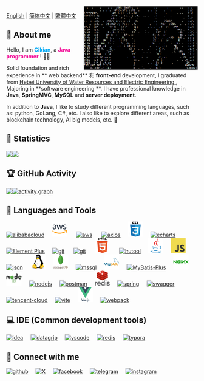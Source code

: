 <img align='right' src='https://raw.githubusercontent.com/Cikian/images/img/common2bf03a48c680a4d3da5d08f280b45d7e.gif' width='300'>

[English](./README.md) | [简体中文](./README_zh-CN.md) | [繁體中文](./README_zh-HK.md)

<h2>👋 About me</h2>

Hello, I am **<font color="#03A9F4">Cikian</font>**, a **<font color="#F31199">Java programmer</font>** !  👨‍💻

Solid foundation and rich experience in ** web backend** 和 **front-end** development, I graduated from [Hebei University of Water Resources and Electric Engineering ](https://www.hbwe.edu.cn/), Majoring in **software engineering **. I have professional knowledge in  **Java**, **SpringMVC**, **MySQL** and **server deployment**.

In addition to **Java**, I like to study different programming languages, such as: python, GoLang, C\#, etc. I also like to explore different areas, such as blockchain technology, AI big models, etc. 👊

<h2>🎢 Statistics</h2>

<div style="display: flex;">
<a href=""><img height=200 align="center" src="https://github-readme-stats.vercel.app/api?username=Cikian&theme=transparent" /></a>
<a href=""><img height=200 align="center" src="https://github-readme-stats.vercel.app/api/top-langs/?username=Cikian&exclude_repo=Cikian.github.io,Cikian,images,spms-web,vue-color-avatar,sql-generator&hide=html,css,FreeMarker&layout=compact&theme=transparent" /></a>
</div>

<h2>🏆 GitHub Activity</h2>

<p>
	<img align="left" src="https://github-profile-trophy.vercel.app/?username=Cikian&theme=onedark&column=-1&margin-w=15" />
</p>

[![activity graph](https://github-readme-activity-graph.vercel.app/graph?username=Cikian&theme=merko&custom_title=GitHubActivity&hide_border=true&point=FFFFFF&days=50)](http://github.com/Cikian)

<h2>🔧 Languages and Tools</h2>

<p align="left">
    <a href="https://www.aliyun.com" target="_blank"><img src="https://www.vectorlogo.zone/logos/alibabacloud/alibabacloud-ar21.svg" alt="alibabacloud" height="40"/></a>&nbsp;&nbsp;&nbsp;&nbsp;
    <a href="https://aws.amazon.com" target="_blank"> <img src="https://raw.githubusercontent.com/devicons/devicon/master/icons/amazonwebservices/amazonwebservices-original-wordmark.svg" alt="aws" height="40"/></a> &nbsp;&nbsp;&nbsp;&nbsp;
    <a href="https://www.azure.com" target="_blank"> <img src="https://upload.wikimedia.org/wikipedia/commons/f/fa/Microsoft_Azure.svg" alt="aws" height="40"/></a> &nbsp;&nbsp;&nbsp;&nbsp;
    <a href="https://www.axios.com" target="_blank"> <img src="https://www.vectorlogo.zone/logos/axios/axios-icon.svg" alt="axios" height="40"/></a>&nbsp;&nbsp;&nbsp;&nbsp;
	<a href="https://www.w3schools.com/css/" target="_blank"> <img src="https://raw.githubusercontent.com/devicons/devicon/master/icons/css3/css3-original-wordmark.svg" alt="css3" height="40"/></a>&nbsp;&nbsp;&nbsp;&nbsp;
    <a href="https://echarts.apache.org" target="_blank"> <img src="https://echarts.apache.org/en/images/favicon.png" alt="echarts" height="40"/></a>&nbsp;&nbsp;&nbsp;&nbsp;
	<a href="https://element-plus.org" target="_blank"> <img src="https://element-plus.org/images/element-plus-logo.svg" alt="Element Plus" height="40"/></a>&nbsp;&nbsp;&nbsp;&nbsp;
    <a href="https://go.dev" target="_blank"> <img src="https://www.vectorlogo.zone/logos/golang/golang-ar21.svg" alt="git" height="40"/></a> &nbsp;&nbsp;&nbsp;&nbsp;
	<a href="https://git-scm.com/" target="_blank"> <img src="https://www.vectorlogo.zone/logos/git-scm/git-scm-icon.svg" alt="git" height="40"/></a> &nbsp;&nbsp;&nbsp;&nbsp;
	<a href="https://www.w3.org/html/" target="_blank"> <img src="https://raw.githubusercontent.com/devicons/devicon/master/icons/html5/html5-original-wordmark.svg" alt="html5" height="40"/></a> &nbsp;&nbsp;&nbsp;&nbsp;
	<a href="https://www.hutool.cn" target="_blank"> <img src="https://plus.hutool.cn/images/hutool.svg" alt="hutool" height="40"/></a>&nbsp;&nbsp;&nbsp;&nbsp;
	<a href="https://www.java.com" target="_blank"> <img src="https://raw.githubusercontent.com/devicons/devicon/master/icons/java/java-original.svg" alt="java" height="40"/></a>&nbsp;&nbsp;&nbsp;&nbsp;
	<a href="https://developer.mozilla.org/en-US/docs/Web/JavaScript" target="_blank"> <img src="https://raw.githubusercontent.com/devicons/devicon/master/icons/javascript/javascript-original.svg" alt="javascript" height="40"/></a> &nbsp;&nbsp;&nbsp;&nbsp;
	<a href="https://www.json.org" target="_blank"> <img src="https://www.vectorlogo.zone/logos/json/json-icon.svg" alt="json" height="40"/></a>&nbsp;&nbsp;&nbsp;&nbsp;
	<a href="https://www.linux.org/" target="_blank"> <img src="https://raw.githubusercontent.com/devicons/devicon/master/icons/linux/linux-original.svg" alt="linux" height="40"/></a>&nbsp;&nbsp;&nbsp;&nbsp;
    <a href="https://www.mongodb.com/" target="_blank"> <img src="https://raw.githubusercontent.com/devicons/devicon/master/icons/mongodb/mongodb-original-wordmark.svg" alt="mongodb" height="40"/></a>&nbsp;&nbsp;&nbsp;&nbsp;
	<a href="https://www.microsoft.com/en-us/sql-server" target="_blank"> <img src="https://www.svgrepo.com/show/303229/microsoft-sql-server-logo.svg" alt="mssql" height="40"/></a>&nbsp;&nbsp;&nbsp;&nbsp;
	<a href="https://www.mysql.com/" target="_blank"> <img src="https://raw.githubusercontent.com/devicons/devicon/master/icons/mysql/mysql-original-wordmark.svg" alt="mysql" height="40"/></a>&nbsp;&nbsp;&nbsp;&nbsp;
	<a href="https://baomidou.com" target="_blank"> <img src="https://baomidou.com/assets/asset.cIbiVTt_.svg" alt="MyBatis-Plus" height="40"/></a>&nbsp;&nbsp;&nbsp;&nbsp;
	<a href="https://www.nginx.com" target="_blank"> <img src="https://raw.githubusercontent.com/devicons/devicon/master/icons/nginx/nginx-original.svg" alt="nginx" height="40"/></a>&nbsp;&nbsp;&nbsp;&nbsp;
	<a href="https://nodejs.org" target="_blank"> <img src="https://raw.githubusercontent.com/devicons/devicon/master/icons/nodejs/nodejs-original-wordmark.svg" alt="nodejs" height="40"/></a>&nbsp;&nbsp;&nbsp;&nbsp;
    <a href="https://www.python.org" target="_blank"> <img src="https://www.vectorlogo.zone/logos/python/python-icon.svg" alt="nodejs" height="40"/></a>&nbsp;&nbsp;&nbsp;&nbsp;
    <a href="https://postman.com" target="_blank"> <img src="https://www.vectorlogo.zone/logos/getpostman/getpostman-icon.svg" alt="postman" height="40"/></a>&nbsp;&nbsp;&nbsp;&nbsp;
	<a href="https://redis.io" target="_blank"> <img src="https://raw.githubusercontent.com/devicons/devicon/master/icons/redis/redis-original-wordmark.svg" alt="redis" height="40"/></a>&nbsp;&nbsp;&nbsp;&nbsp;
	<a href="https://spring.io/" target="_blank"> <img src="https://www.vectorlogo.zone/logos/springio/springio-ar21.svg" alt="spring" height="40"/></a>&nbsp;&nbsp;&nbsp;&nbsp;
    <a href="https://swagger.io/" target="_blank"> <img src="https://static1.smartbear.co/swagger/media/assets/swagger_fav.png" alt="swagger" height="40"/></a>&nbsp;&nbsp;&nbsp;&nbsp;
    <a href="https://cloud.tencent.com/" target="_blank"> <img src="https://cloudcache.tencent-cloud.com/qcloud/favicon.ico" alt="tencent-cloud" height="40"/></a>&nbsp;&nbsp;&nbsp;&nbsp;
    <a href="https://vitejs.dev" target="_blank"> <img src="https://www.vectorlogo.zone/logos/vitejsdev/vitejsdev-ar21.svg" alt="vite" height="40"/></a>&nbsp;&nbsp;&nbsp;&nbsp;
    <a href="https://vuejs.org/" target="_blank"> <img src="https://raw.githubusercontent.com/devicons/devicon/master/icons/vuejs/vuejs-original-wordmark.svg" alt="vuejs" height="40"/></a>&nbsp;&nbsp;&nbsp;&nbsp;
    <a href="https://webpack.js.org" target="_blank"> <img src="https://www.vectorlogo.zone/logos/js_webpack/js_webpack-ar21.svg" alt="webpack" height="40"/></a>&nbsp;&nbsp;&nbsp;&nbsp;
</p>




<h2>💻 IDE (Common development tools)</h2>

<p>
	<a href="https://www.jetbrains.com/idea/" target="_blank"> <img src="https://cdn.jsdelivr.net/gh/devicons/devicon@latest/icons/intellij/intellij-original.svg" alt="idea" height="40"/></a>&nbsp;&nbsp;&nbsp;&nbsp;
    <a href="https://www.jetbrains.com/datagrip/" target="_blank"> <img src="https://cdn.jsdelivr.net/gh/devicons/devicon@latest/icons/datagrip/datagrip-original.svg" alt="datagrip" height="40"/></a>&nbsp;&nbsp;&nbsp;&nbsp;
    <a href="https://code.visualstudio.com/" target="_blank"> <img src="https://cdn.jsdelivr.net/gh/devicons/devicon@latest/icons/vscode/vscode-original.svg" alt="vscode" height="40"/></a>&nbsp;&nbsp;&nbsp;&nbsp;
    <a href="https://redis.io/" target="_blank"> <img src="https://www.vectorlogo.zone/logos/redis/redis-icon.svg" alt="redis" height="40"/></a>&nbsp;&nbsp;&nbsp;&nbsp;
    <a href="https://typora.io/" target="_blank"> <img src="https://typora.io/img/favicon-64.png" alt="typora" height="40"/></a>&nbsp;&nbsp;&nbsp;&nbsp;
</p>



<h2>💬 Connect with me</h2>

<p align="left">
    <a href="https://github.com/Cikian" target="blank"><img src="https://cdn.jsdelivr.net/gh/devicons/devicon@latest/icons/github/github-original.svg" alt="github" height="40" /></a>&nbsp;&nbsp;&nbsp;&nbsp;
    <a href="https://x.com/CikianX" target="blank"><img src="https://www.vectorlogo.zone/logos/x/x-icon.svg" alt="X" height="35" /></a>&nbsp;&nbsp;&nbsp;&nbsp;
    <a href="https://www.facebook.com/chencikian" target="blank"><img src="https://www.vectorlogo.zone/logos/facebook/facebook-official.svg" alt="facebook" height="40" /></a>&nbsp;&nbsp;&nbsp;&nbsp;
    <a href="https://t.me/CikianX" target="blank"><img src="https://www.vectorlogo.zone/logos/telegram/telegram-icon.svg" alt="telegram" height="40"  /></a>&nbsp;&nbsp;&nbsp;&nbsp;
    <a href="https://www.instagram.com/chencikian/" target="blank"><img src="https://www.vectorlogo.zone/logos/instagram/instagram-icon.svg" alt="instagram" height="40" /></a>&nbsp;&nbsp;&nbsp;&nbsp;
</p>

